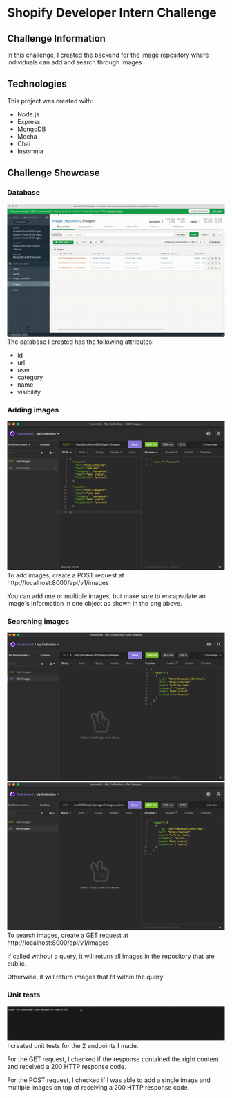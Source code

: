 # Shopify Developer Intern Challenge

## Challenge Information
In this challenge, I created the backend for the image repository where individuals can add and search through images

## Technologies
This project was created with:
* Node.js
* Express
* MongoDB
* Mocha
* Chai
* Insomnia

## Challenge Showcase

### Database
![MongoDB Database](/assets/database.gif)
The database I created has the following attributes:
* id 
* url
* user 
* category 
* name 
* visibility

### Adding images
![Insomnia POST request](/assets/add_img.png)
To add images, create a POST request at http://localhost:8000/api/v1/images 

You can add one or multiple images, but make sure to encapsulate an image's information in one object as shown in the png above.


### Searching images
![Insomnia GET request](/assets/srch.png)
![Insomnia GET request with filters](/assets/srch2.png)
To search images, create a GET request at http://localhost:8000/api/v1/images

If called without a query, it will return all images in the repository that are public.

Otherwise, it will return images that fit within the query.

### Unit tests
![Unit tests](/assets/tests.gif)
I created unit tests for the 2 endpoints I made. 

For the GET request, I checked if the response contained the right content and received a 200 HTTP response code.

For the POST request, I checked if I was able to add a single image and multiple images on top of receiving a 200 HTTP response code.